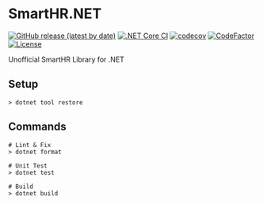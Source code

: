 # SmartHR.NET

[![GitHub release (latest by date)](https://img.shields.io/github/v/release/nogic1008/SmartHR.NET)](https://github.com/nogic1008/SmartHR.NET/releases)
[![.NET Core CI](https://github.com/nogic1008/SmartHR.NET/actions/workflows/dotnetcore.yml/badge.svg)](https://github.com/nogic1008/SmartHR.NET/actions/workflows/dotnetcore.yml)
[![codecov](https://codecov.io/gh/nogic1008/SmartHR.NET/branch/master/graph/badge.svg?token=wkwjZuMLHC)](https://codecov.io/gh/nogic1008/SmartHR.NET)
[![CodeFactor](https://www.codefactor.io/repository/github/nogic1008/SmartHR.NET/badge)](https://www.codefactor.io/repository/github/nogic1008/SmartHR.NET)
[![License](https://img.shields.io/github/license/nogic1008/SmartHR.NET)](LICENSE)

Unofficial SmartHR Library for .NET

## Setup

```console
> dotnet tool restore
```

## Commands

```console
# Lint & Fix
> dotnet format

# Unit Test
> dotnet test

# Build
> dotnet build
```
